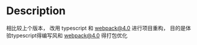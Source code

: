 # Description

相比较上个版本， 改用 typescript 和 webpack@4.0 进行项目重构， 目的是体验typescript得编写风和 webpack@4.0 得打包优化


